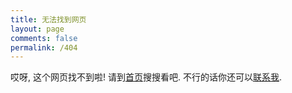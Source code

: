 ```yaml
---
title: 无法找到网页
layout: page
comments: false
permalink: /404
---
```


哎呀, 这个网页找不到啦! 请到[首页](/)搜搜看吧. 不行的话你还可以[联系我](/about).

